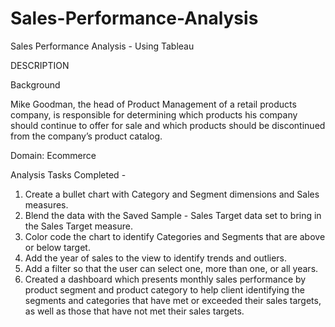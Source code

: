 # Sales-Performance-Analysis
Sales Performance Analysis - Using Tableau

DESCRIPTION

Background 

Mike Goodman, the head of Product Management of a retail products company, is responsible for determining which products his company should continue to offer for sale and which products should be discontinued from the company’s product catalog. 

Domain: Ecommerce

Analysis Tasks Completed - 

1. Create a bullet chart with Category and Segment dimensions and Sales measures. 
2. Blend the data with the Saved Sample - Sales Target data set to bring in the Sales Target measure. 
3. Color code the chart to identify Categories and Segments that are above or below target. 
4. Add the year of sales to the view to identify trends and outliers. 
5. Add a filter so that the user can select one, more than one, or all years. 
6. Created a dashboard which presents monthly sales performance by product segment and product category to help client identifying the segments and categories that have met or exceeded their sales targets, as well as those that have not met their sales targets.
 
